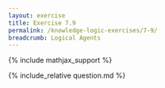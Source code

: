 ```yaml
---
layout: exercise
title: Exercise 7.9
permalink: /knowledge-logic-exercises/7-9/
breadcrumb: Logical Agents
---
```


{% include mathjax_support %}

<div><i class="arrow-up loader" data-chapter="knowledge-logic-exercises" data-exercise="ex_9" data-rating="0"></i></div>
{% include_relative question.md %}
